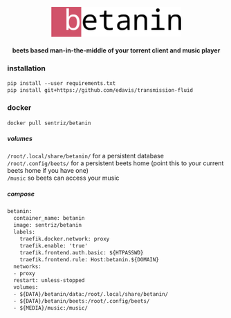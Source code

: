 <p align="center">
  <img width="300" src="https://github.com/sentriz/betanin/blob/master/betanin/client/src/assets/logo.png?raw=true">
</p>
<h4 align="center">beets based man-in-the-middle of your torrent client and music player</h4>

### installation

    pip install --user requirements.txt
    pip install git+https://github.com/edavis/transmission-fluid

### docker
`docker pull sentriz/betanin`  
##### volumes
`/root/.local/share/betanin/` for a persistent database  
`/root/.config/beets/` for a persistent beets home (point this to your current beets home if you have one)  
`/music` so beets can access your music  
##### compose
```
betanin:
  container_name: betanin
  image: sentriz/betanin
  labels:
    traefik.docker.network: proxy
    traefik.enable: 'true'
    traefik.frontend.auth.basic: ${HTPASSWD}
    traefik.frontend.rule: Host:betanin.${DOMAIN}
  networks:
  - proxy
  restart: unless-stopped
  volumes:
  - ${DATA}/betanin/data:/root/.local/share/betanin/
  - ${DATA}/betanin/beets:/root/.config/beets/
  - ${MEDIA}/music:/music/
```
